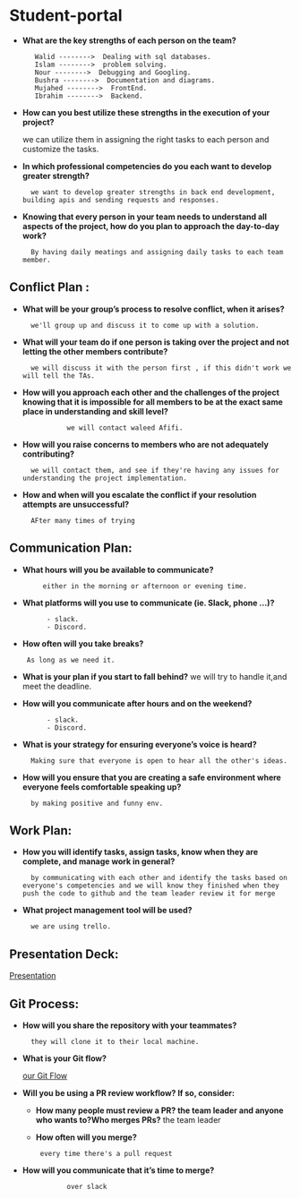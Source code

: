 # Student-portal

* **What are the key strengths of each person on the team?**

         Walid -------->  Dealing with sql databases.
         Islam -------->  problem solving.
         Nour -------->  Debugging and Googling.
         Bushra -------->  Documentation and diagrams.
         Mujahed -------->  FrontEnd.
         Ibrahim -------->  Backend. 
           


* **How can you best utilize these strengths in the execution of your project?**


    we can utilize them in assigning the right tasks to each person and customize the tasks.



* **In which professional competencies do you each want to develop greater strength?**

        we want to develop greater strengths in back end development, building apis and sending requests and responses.

* **Knowing that every person in your team needs to understand all aspects of the project, how do you plan to approach the day-to-day work?**

        By having daily meatings and assigning daily tasks to each team member.   


## Conflict Plan :


* **What will be your group’s process to resolve conflict, when it arises?**

        we'll group up and discuss it to come up with a solution.
* **What will your team do if one person is taking over the project and not letting the other members contribute?**

        we will discuss it with the person first , if this didn't work we will tell the TAs.

* **How will you approach each other and the challenges of the project knowing that it is impossible for all members to be at the exact same place in understanding and skill level?**

                 we will contact waleed Afifi.




* **How will you raise concerns to members who are not adequately contributing?**

        we will contact them, and see if they're having any issues for understanding the project implementation.

 
* **How and when will you escalate the conflict if your resolution attempts are unsuccessful?**

        AFter many times of trying



## Communication Plan:

* **What hours will you be available to communicate?**

           either in the morning or afternoon or evening time.



* **What platforms will you use to communicate (ie. Slack, phone …)?**

            - slack.
            - Discord.

* **How often will you take breaks?**

       As long as we need it.

* **What is your plan if you start to fall behind?**
    we will try to handle it,and meet the deadline.
  

* **How will you communicate after hours and on the weekend?**

            - slack.
            - Discord.

* **What is your strategy for ensuring everyone’s voice is heard?**

        Making sure that everyone is open to hear all the other's ideas. 

* **How will you ensure that you are creating a safe environment where everyone feels comfortable speaking up?**

        by making positive and funny env. 




## Work Plan:

* **How you will identify tasks, assign tasks, know when they are complete, and manage work in general?**

        by communicating with each other and identify the tasks based on everyone's competencies and we will know they finished when they push the code to github and the team leader review it for merge

* **What project management tool will be used?**

        we are using trello.



## Presentation Deck:

[Presentation](https://docs.google.com/presentation/d/164F0e2dnMzuu3QESMlkaCcuCBOg3QVgeLmNjoLp0Nzk/edit?usp=sharing)


## Git Process:
* **How will you share the repository with your teammates?**

        they will clone it to their local machine.

* **What is your Git flow?**

    [our Git Flow](https://github.com/LTUC/asac-advanced-js-c01/blob/main/classes/class-18/Git-GitHub-Team-Workflow.md)

* **Will you be using a PR review workflow? If so, consider:**

   * **How many people must review a PR? the team leader and anyone who wants to?Who merges PRs?** the team leader

  * **How often will you merge?**
  
         every time there's a pull request
* **How will you communicate that it’s time to merge?**

                 over slack